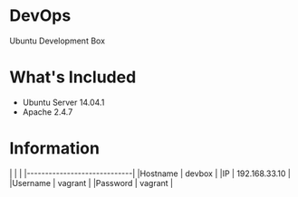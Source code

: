 # DevOps
Ubuntu Development Box

# What's Included
- Ubuntu Server 14.04.1
- Apache 2.4.7

# Information

|          |                  |
|-----------------------------|
|Hostname  | devbox           |
|IP        | 192.168.33.10    |
|Username  | vagrant          |
|Password  | vagrant          |
